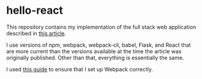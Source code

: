 # hello-react

This repository contains my implementation of the full stack web application described in [this article](https://codeburst.io/creating-a-full-stack-web-application-with-python-npm-webpack-and-react-8925800503d9).

I use versions of npm, webpack, webpack-cli, babel, Flask, and React that are more current than the versions available at the time the article was originally published.  Other than that, everything is essentially the same.

I used [this guide](https://webpack.js.org/guides/getting-started/) to ensure that I set up Webpack correctly.

